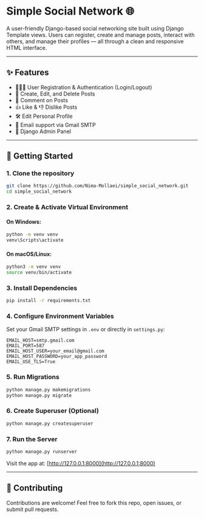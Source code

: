 
# Simple Social Network 🌐

A user-friendly Django-based social networking site built using Django Template views. Users can register, create and manage posts, interact with others, and manage their profiles — all through a clean and responsive HTML interface.

---

## ✨ Features

- 🧑‍🤝‍🧑 User Registration & Authentication (Login/Logout)
- 📝 Create, Edit, and Delete Posts
- 💬 Comment on Posts
- 👍 Like & 👎 Dislike Posts
- 🛠️ Edit Personal Profile
- 📧 Email support via Gmail SMTP
- 🧭 Django Admin Panel

---

## 🚀 Getting Started

### 1. Clone the repository

```bash
git clone https://github.com/Nima-Mollaei/simple_social_network.git
cd simple_social_network
````

### 2. Create & Activate Virtual Environment

#### On Windows:

```bash
python -m venv venv
venv\Scripts\activate
```

#### On macOS/Linux:

```bash
python3 -m venv venv
source venv/bin/activate
```

### 3. Install Dependencies

```bash
pip install -r requirements.txt
```

### 4. Configure Environment Variables

Set your Gmail SMTP settings in `.env` or directly in `settings.py`:

```env
EMAIL_HOST=smtp.gmail.com
EMAIL_PORT=587
EMAIL_HOST_USER=your_email@gmail.com
EMAIL_HOST_PASSWORD=your_app_password
EMAIL_USE_TLS=True
```

### 5. Run Migrations

```bash
python manage.py makemigrations
python manage.py migrate
```

### 6. Create Superuser (Optional)

```bash
python manage.py createsuperuser
```

### 7. Run the Server

```bash
python manage.py runserver
```

Visit the app at: [http://127.0.0.1:8000](http://127.0.0.1:8000)

---

## 🤝 Contributing

Contributions are welcome! Feel free to fork this repo, open issues, or submit pull requests.





